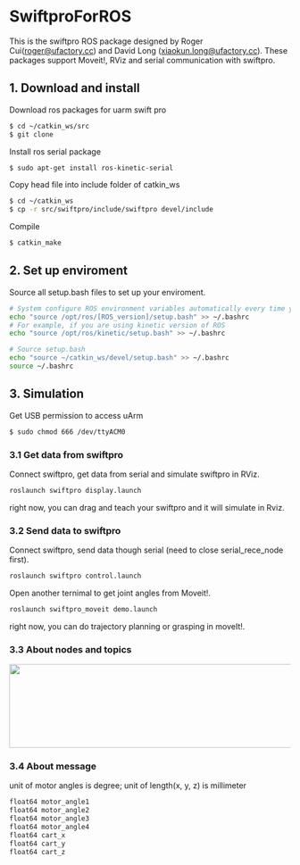 # SwiftproForROS
This is the swiftpro ROS package designed by Roger Cui(roger@ufactory.cc) and David Long (xiaokun.long@ufactory.cc). 
These packages support Moveit!, RViz and serial communication with swiftpro.

## 1. Download and install
Download ros packages for uarm swift pro
```bash
$ cd ~/catkin_ws/src
$ git clone 
```
Install ros serial package
```bash
$ sudo apt-get install ros-kinetic-serial
```
Copy head file into include folder of catkin_ws
```bash
$ cd ~/catkin_ws
$ cp -r src/swiftpro/include/swiftpro devel/include
```
Compile
```bash
$ catkin_make
```

## 2. Set up enviroment
Source all setup.bash files to set up your enviroment.
```bash
# System configure ROS environment variables automatically every time you open a ternimal
echo "source /opt/ros/[ROS_version]/setup.bash" >> ~/.bashrc
# For example, if you are using kinetic version of ROS
echo "source /opt/ros/kinetic/setup.bash" >> ~/.bashrc

# Source setup.bash
echo "source ~/catkin_ws/devel/setup.bash" >> ~/.bashrc
source ~/.bashrc
```

## 3. Simulation
Get USB permission to access uArm
```bash
$ sudo chmod 666 /dev/ttyACM0
```

### 3.1 Get data from swiftpro
Connect swiftpro, get data from serial and simulate swiftpro in RViz.
```bash
roslaunch swiftpro display.launch
```
right now, you can drag and teach your swiftpro and it will simulate in Rviz.

### 3.2 Send data to swiftpro
Connect swiftpro, send data though serial (need to close serial_rece_node first).
```bash
roslaunch swiftpro control.launch
```
Open another ternimal to get joint angles from Moveit!.
```bash
roslaunch swiftpro_moveit demo.launch
```
right now, you can do trajectory planning or grasping in moveIt!.

### 3.3 About nodes and topics
<img src="http://obmqyor62.bkt.clouddn.com/ROS_swiftpro2.jpg" width = "750" height = "150" />

### 3.4 About message
unit of motor angles is degree; unit of length(x, y, z) is millimeter
```bash
float64 motor_angle1
float64 motor_angle2
float64 motor_angle3
float64 motor_angle4
float64 cart_x
float64 cart_y
float64 cart_z
```
